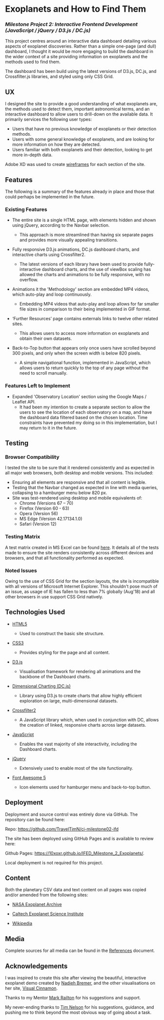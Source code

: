 # Exoplanets and How to Find Them
### _Milestone Project 2: Interactive Frontend Development (JavaScript / jQuery / D3.js / DC.js)_

This project centres around an interactive data dashboard detailing various aspects of exoplanet discoveries. Rather than a simple one-page (and dull) dashboard, I thought it would be more engaging to build the dashboard in the wider context of a site providing information on exoplanets and the methods used to find them. 

The dashboard has been build using the latest versions of D3.js, DC.js, and Crossfilter.js libraries, and styled using only CSS Grid.
 
## UX
 
I designed the site to provide a good understanding of what exoplanets are, the methods used to detect them, important astronomical terms, and an interactive dashboard to allow users to drill-down on the available data. It primarily services the following user types:

- Users that have no previous knowledge of exoplanets or their detection methods.
- Users with some general knowledge of exoplanets, and are looking for more information on how they are detected.
- Users familiar with both exoplanets and their detection, looking to get more in-depth data.

Adobe XD was used to create [wireframes](https://github.com/10xOXR/IFED_Milestone_2_Exoplanets/tree/master/docs) for each section of the site.

## Features

The following is a summary of the features already in place and those that could perhaps be implemented in the future.

### Existing Features

- The entire site is a single HTML page, with elements hidden and shown using jQuery, according to the Navbar selection.
	- This approach is more streamlined than having six separate pages and provides more visually appealing transitions.

- Fully responsive D3.js animations, DC.js dashboard charts, and interactive charts using Crossfilter2.
	- The latest versions of each library have been used to provide fully-interactive dashboard charts, and the use of viewBox scaling has allowed the charts and animations to be fully responsive, with no overflow.

- Animations it the 'Methodology' section are embedded MP4 videos, which auto-play and loop continuously.
	- Embedding MP4 videos that auto-play and loop allows for far smaller file sizes in comparison to their being implemented in GIF format.

- ‘Further Resources’ page contains externals links to twelve other related sites.
	- This allows users to access more information on exoplanets and obtain their own datasets.

- Back-to-Top button that appears only once users have scrolled beyond 300 pixels, and only when the screen width is below 820 pixels.
	- A simple navigational function, implemented in JavaScript, which allows users to return quickly to the top of any page without the need to scroll manually.

### Features Left to Implement

- Expanded 'Observatory Location' section using the Google Maps / Leaflet API.
	- It had been my intention to create a separate section to allow the users to see the location of each observatory on a map, and have the dashboard data filtered based on the chosen location. Time constraints have prevented my doing so in this implementation, but I may return to it in the future. 

## Testing

### Browser Compatibility

I tested the site to be sure that it rendered consistently and as expected in all major web browsers, both desktop and mobile versions. This included:

- Ensuring all elements are responsive and that all content is legible.
- Testing that the Navbar changed as expected in line with media queries, collapsing to a hamburger menu below 820 px.
- Site was test-rendered using desktop and mobile equivalents of:
	- Chrome (Versions 67 – 70)
	- Firefox (Version 60 - 63)
	- Opera (Version 56)
	- MS Edge (Version 42.17134.1.0)
	- Safari (Version 12)

### Testing Matrix

A test matrix created in MS Excel can be found [here](https://github.com/10xOXR/IFED_Milestone_2_Exoplanets/blob/master/docs/page_tests.xlsx). It details all of the tests made to ensure the site renders consistently across different devices and browsers, and that all functionality performed as expected.

### Noted Issues

Owing to the use of CSS Grid for the section layouts, the site is incompatible with all versions of Microsoft Internet Explorer. This shouldn't pose much of an issue, as usage of IE has fallen to less than 7% globally (Aug'18) and all other browsers in use support CSS Grid natively.

## Technologies Used

- [HTML5]( https://www.w3.org/TR/2017/REC-html52-20171214/)
	- Used to construct the basic site structure.

- [CSS3]( https://www.w3.org/standards/techs/css#w3c_all)
	- Provides styling for the page and all content.

- [D3.js](https://d3js.org/)
	- Visualisation framework for rendering all animations and the backbone of the Dashboard charts.

- [Dimensional Charting (DC.js)](https://dc-js.github.io/dc.js/)
	- Library using D3.js to create charts that allow highly efficient exploration on large, multi-dimensional datasets.

- [Crossfilter2](https://www.npmjs.com/package/crossfilter2)
	- A JavaScript library which, when used in conjunction with DC, allows the creation of linked, responsive charts across large datasets.

- [JavaScript](https://www.javascript.com/)
	- Enables the vast majority of site interactivity, including the Dashboard charts.

- [jQuery]( https://jquery.com/)
	- Extensively used to enable most of the site functionality.

- [Font Awesome 5]( https://fontawesome.com/icons?d=gallery)
	- Icon elements used for hamburger menu and back-to-top button.

## Deployment

Deployment and source control was entirely done via GitHub. The repository can be found here:

Repo: https://github.com/TravelTimN/ci-milestone02-ifd

The site has been deployed using GitHub Pages and is available to review here: 

Github Pages: https://10xoxr.github.io/IFED_Milestone_2_Exoplanets/.

Local deployment is not required for this project.

## Content

Both the planetary CSV data and text content on all pages was copied and/or amended from the following sites:

- [NASA Exoplanet Archive](https://exoplanetarchive.ipac.caltech.edu/)

- [Caltech Exoplanet Science Institute](https://exoplanetarchive.ipac.caltech.edu/cgi-bin/TblView/nph-tblView?app=ExoTbls&config=planets)

- [Wikipedia](https://en.wikipedia.org/wiki/Methods_of_detecting_exoplanets)

## Media

Complete sources for all media can be found in the [References](https://github.com/10xOXR/IFED_Milestone_2_Exoplanets/blob/master/docs/references.txt)
document.

## Acknowledgements

I was inspired to create this site after viewing the beautiful, interactive exoplanet demo created by [Nadieh Bremer](https://github.com/nbremer), and the other visualisations on her site, [Visual Cinnamon](https://www.visualcinnamon.com/).

Thanks to my Mentor [Mark Railton](https://github.com/railto) for his suggestions and support.

My never-ending thanks to [Tim Nelson]( https://github.com/TravelTimN) for his suggestions, guidance, and pushing me to think beyond the most obvious way of going about a task.